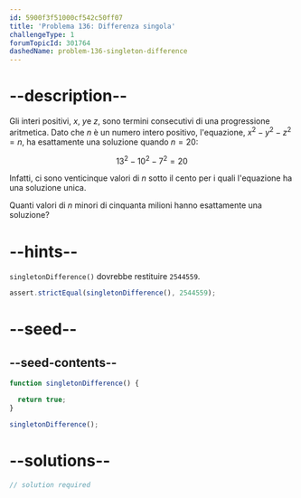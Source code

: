 ```yaml
---
id: 5900f3f51000cf542c50ff07
title: 'Problema 136: Differenza singola'
challengeType: 1
forumTopicId: 301764
dashedName: problem-136-singleton-difference
---
```


# --description--

Gli interi positivi, $x$, $y$e $z$, sono termini consecutivi di una progressione aritmetica. Dato che $n$ è un numero intero positivo, l'equazione, $x^2 − y^2 − z^2 = n$, ha esattamente una soluzione quando $n = 20$:

$$13^2 − 10^2 − 7^2 = 20$$

Infatti, ci sono venticinque valori di $n$ sotto il cento per i quali l'equazione ha una soluzione unica.

Quanti valori di $n$ minori di cinquanta milioni hanno esattamente una soluzione?

# --hints--

`singletonDifference()` dovrebbe restituire `2544559`.

```js
assert.strictEqual(singletonDifference(), 2544559);
```

# --seed--

## --seed-contents--

```js
function singletonDifference() {

  return true;
}

singletonDifference();
```

# --solutions--

```js
// solution required
```
